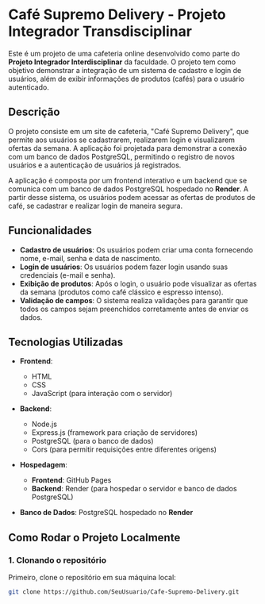 # Café Supremo Delivery - Projeto Integrador Transdisciplinar

Este é um projeto de uma cafeteria online desenvolvido como parte do **Projeto Integrador Interdisciplinar** da faculdade. O projeto tem como objetivo demonstrar a integração de um sistema de cadastro e login de usuários, além de exibir informações de produtos (cafés) para o usuário autenticado.

## Descrição

O projeto consiste em um site de cafeteria, "Café Supremo Delivery", que permite aos usuários se cadastrarem, realizarem login e visualizarem ofertas da semana. A aplicação foi projetada para demonstrar a conexão com um banco de dados PostgreSQL, permitindo o registro de novos usuários e a autenticação de usuários já registrados.

A aplicação é composta por um frontend interativo e um backend que se comunica com um banco de dados PostgreSQL hospedado no **Render**. A partir desse sistema, os usuários podem acessar as ofertas de produtos de café, se cadastrar e realizar login de maneira segura.

## Funcionalidades

- **Cadastro de usuários**: Os usuários podem criar uma conta fornecendo nome, e-mail, senha e data de nascimento.
- **Login de usuários**: Os usuários podem fazer login usando suas credenciais (e-mail e senha).
- **Exibição de produtos**: Após o login, o usuário pode visualizar as ofertas da semana (produtos como café clássico e espresso intenso).
- **Validação de campos**: O sistema realiza validações para garantir que todos os campos sejam preenchidos corretamente antes de enviar os dados.

## Tecnologias Utilizadas

- **Frontend**: 
  - HTML
  - CSS
  - JavaScript (para interação com o servidor)
  
- **Backend**: 
  - Node.js
  - Express.js (framework para criação de servidores)
  - PostgreSQL (para o banco de dados)
  - Cors (para permitir requisições entre diferentes origens)
  
- **Hospedagem**:
  - **Frontend**: GitHub Pages
  - **Backend**: Render (para hospedar o servidor e banco de dados PostgreSQL)
  
- **Banco de Dados**: PostgreSQL hospedado no **Render**

## Como Rodar o Projeto Localmente

### 1. Clonando o repositório

Primeiro, clone o repositório em sua máquina local:

```bash
git clone https://github.com/SeuUsuario/Cafe-Supremo-Delivery.git
